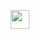 <p align='center'>
<a href="https://dsc.gg/edgy"><img height="30" src="https://cdn.jsdelivr.net/npm/simple-icons@v3/icons/discord.svg"></a>&nbsp;&nbsp;&nbsp;&nbsp;
</p>
